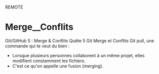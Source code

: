 REMOTE
# Merge__Conflits
Git/GitHub 5 : Merge &amp; Conflits
Quête 5 Git Merge et Conflits Git pull, une commande qui te veut du bien :

- Lorsque plusieurs personnes collaborent à un même projet, elles modifient constamment les fichiers.
- C'est ce qu'on appelle une fusion (merging).
